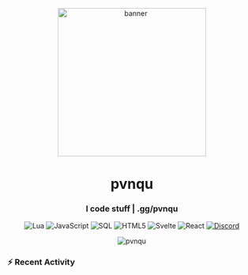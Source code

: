 
<div align="center">
  <img src="https://raw.githubusercontent.com/pvnqu/pvnqu/main/images/pvnqu.png" alt="banner" width="300"/>

  <h1 align="center">pvnqu</h1>
  <h3 align="center">I code stuff | .gg/pvnqu</h3>

  <p align="center">
    <img src="https://img.shields.io/badge/Lua-2C2D72?style=for-the-badge&logo=lua&logoColor=white" alt="Lua"/>
    <img src="https://img.shields.io/badge/JavaScript-F7DF1E?style=for-the-badge&logo=javascript&logoColor=black" alt="JavaScript"/>
    <img src="https://img.shields.io/badge/SQL-4479A1?style=for-the-badge&logo=mysql&logoColor=white" alt="SQL"/>
    <img src="https://img.shields.io/badge/HTML5-E34F26?style=for-the-badge&logo=html5&logoColor=white" alt="HTML5"/>
    <img src="https://img.shields.io/badge/Svelte-FF3E00?style=for-the-badge&logo=svelte&logoColor=white" alt="Svelte"/>
    <img src="https://img.shields.io/badge/React-61DAFB?style=for-the-badge&logo=react&logoColor=black" alt="React"/>
    <a href="https://discord.com/users/YOUR_USER_ID" target="_blank">
      <img src="https://img.shields.io/badge/Discord-5865F2?style=for-the-badge&logo=discord&logoColor=white" alt="Discord"/>
    </a>
  </p>
</div>

<p align="center">
  <img align="center" src="https://github-readme-stats.vercel.app/api?username=pvnqu&show_icons=true&theme=tokyonight&rank_icon=github" alt="pvnqu" />
</p>

### :zap: Recent Activity 
